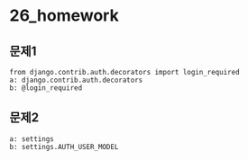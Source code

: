 # 26_homework

## 문제1

```
from django.contrib.auth.decorators import login_required
a: django.contrib.auth.decorators
b: @login_required
```



## 문제2

```
a: settings
b: settings.AUTH_USER_MODEL
```

